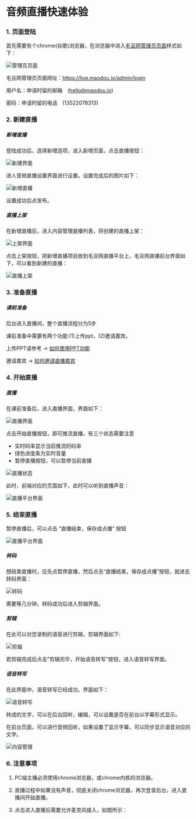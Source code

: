 # 音频直播快速体验

### 1. 页面登陆

首先需要有个chrome(谷歌)浏览器，在浏览器中进入[毛豆网管理员页面](https://live.maodou.io/admin/login)样式如下：

![管理员页面](https://of6ygwuso.qnssl.com/docs/quickstart/zhibo-login.png)

毛豆网管理员页面网址：https://live.maodou.io/admin/login

用户名：申请时留的邮箱　(hello@maodou.io)

密码：申请时留的电话　(13522078313)

### 2. 新建直播

##### 新增直播

登陆成功后，选择新增选项，进入新增页面，点击直播按钮：

![新建界面](https://of6ygwuso.qnssl.com/docs/quickstart/qs_新建直播.png)

进人音频直播设置界面进行设置。设置完成后的图片如下：

![新增直播](https://of6ygwuso.qnssl.com/docs/quickstart/qs_填写直播信息2.png)

设置成功后点发布。

##### 直播上架

在新增直播后，进入内容管理直播列表，将创建的直播上架：

![上架界面](https://of6ygwuso.qnssl.com/docs/quickstart/qs_直播上架.png)

点击上架按钮，把新增直播项目放到毛豆网直播平台上，毛豆网直播前台界面如下，可以看到新建的直播：

![直播上架](https://of6ygwuso.qnssl.com/docs/quickstart/qs_直播前端首页2.png)

### 3. 准备直播

##### 课前准备

后台进入直播间，整个直播流程分为5步

课前准备中需要有两个功能:(1)上传ppt，(2)邀请嘉宾。  

上传PPT请参考 -> [如何使用PPT功能](../manual/如何使用PPT.md)

邀请嘉宾 -> [如何邀请直播嘉宾]()


### 4. 开始直播

##### 直播

在课前准备后，进入直播界面，界面如下：

![直播界面](https://of6ygwuso.qnssl.com/docs/quickstart/qs_直播后台1.png)

点击开始直播按钮，即可推流直播，有三个状态需要注意
- 实时码率显示当前推流的码率
- 绿色进度条为实时音量
- 暂停直播按钮，可以暂停当前直播

![直播状态](https://of6ygwuso.qnssl.com/docs/quickstart/qs_直播状态.png)

此时，前端对应的页面如下，此时可以听到直播声音：

![直播平台界面](https://of6ygwuso.qnssl.com/docs/quickstart/qs_直播前台.png)

### 5. 结束直播

暂停直播后，可以点击 “直播结束，保存成点播” 按钮

![直播平台界面](https://of6ygwuso.qnssl.com/docs/quickstart/qs_直播暂停.png)

##### 转码

想结束直播时，应先点暂停直播，然后点击“直播结束，保存成点播”按钮，就进去转码界面：

![转码](https://of6ygwuso.qnssl.com/docs/quickstart/qs_转码.png)

需要等几分钟。转码成功后进入剪辑界面。

##### 剪辑

在此可以对您录制的语音进行剪辑，剪辑界面如下:

![剪辑](https://of6ygwuso.qnssl.com/docs/quickstart/qs_剪辑.png)

若剪辑完成后点击"剪辑完毕，开始语音转写"按钮，进入语音转写界面。

##### 语音转写

在此界面中，语音转写已经成功，界面如下：

![语音转写](https://of6ygwuso.qnssl.com/docs/quickstart/qs_转文字.png)

转成的文字，可以在后台回听，编辑，可以设置是否在前台以字幕形式显示。

在前台页面，可以进行音频回听，如果设置了显示字幕，可以同步显示语音对应的文字。

![内容管理](https://of6ygwuso.qnssl.com/docs/quickstart/qs_回听.png)

### 6. 注意事项

1. PC端主播必须使用chrome浏览器，或chrome内核的浏览器。

2. 直播过程中如果没有声音，彻底关闭chrome浏览器，再次登录后台，进入直播间开始直播。

3. 点击进入直播后需要允许麦克风接入，如图所示：
